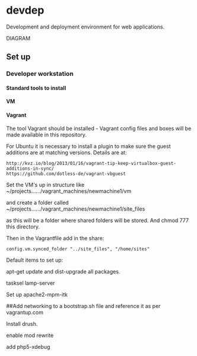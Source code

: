# devdep
Development and deployment environment for web applications.

DIAGRAM

## Set up

### Developer workstation

#### Standard tools to install

#### VM

#### Vagrant

The tool Vagrant should be installed - Vagrant config files and boxes will be made available in this repository.

For Ubuntu it is necessary to install a plugin to make sure the guest additions are at matching versions.  Details are at:

    http://kvz.io/blog/2013/01/16/vagrant-tip-keep-virtualbox-guest-additions-in-sync/
    https://github.com/dotless-de/vagrant-vbguest
    
Set the VM's up in structure like ~/projects....../vagrant_machines/newmachine1/vm

and create a folder called ~/projects....../vagrant_machines/newmachine1/site_files

as this will be a folder where shared folders will be stored.  And chmod 777 this directory.

Then in the Vagrantfile add in the share:

    config.vm.synced_folder "../site_files", "/home/sites"

Default items to set up:

apt-get update and dist-upgrade all packages.

tasksel lamp-server

Set up apache2-mpm-itk





##Add networking to a bootstrap.sh file and reference it as per vagrantup.com

Install drush.

enable mod rewrite

add php5-xdebug





